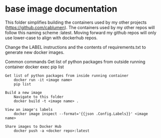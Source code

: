 # base image documentation

This folder simplifies building the containers used by my other projects (https://github.com/cablumen).
The containers used by my other repos will follow this naming scheme <github repo>:latest.
    Moving forward my github repos will only use lower-case to align with dockerhub repos.

Change the LABEL instructions and the contents of requirements.txt to generate new docker images.

Common commands
    Get list of python packages from outside running container
        docker exec <container ID> pip list

    Get list of python packages from inside running container
        docker run -it <image name>
        pip list

    Build a new image
        Navigate to this folder
        docker build -t <image name> .

    View an image's labels
        docker image inspect --format='{{json .Config.Labels}}' <image name>

    Share images to Docker Hub
        docker push -a <docker repo>:latest